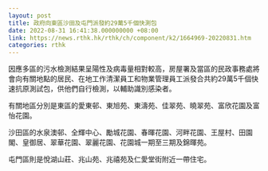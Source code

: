 ```yaml
---
layout: post
title: 政府向東區沙田及屯門派發約29萬5千個快測包
date: 2022-08-31 16:41:38.000000000 +08:00
link: https://news.rthk.hk/rthk/ch/component/k2/1664969-20220831.htm
categories: rthk
---
```


因應多區的污水檢測結果呈陽性及病毒量相對較高，房屋署及當區的民政事務處將會向有關地點的居民、在地工作清潔員工和物業管理員工派發合共約29萬5千個快速抗原測試包，供他們自行檢測，以輔助識別感染者。

有關地區分別是東區的愛東邨、東旭苑、東濤苑、佳翠苑、曉翠苑、富欣花園及富怡花園。

沙田區的水泉澳邨、全輝中心、勵城花園、春暉花園、河畔花園、王屋村、田園閣、皇御居、翠華花園、翠麗花園、花園城一期至三期及錦暉苑。

屯門區則是悅湖山莊、兆山苑、兆禧苑及仁愛堂街附近一帶住宅。
